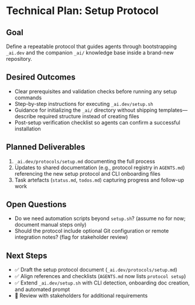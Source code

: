 # Technical Plan: Setup Protocol

## Goal
Define a repeatable protocol that guides agents through bootstrapping `_ai.dev` and the companion `_ai/` knowledge base inside a brand-new repository.

## Desired Outcomes
- Clear prerequisites and validation checks before running any setup commands
- Step-by-step instructions for executing `_ai.dev/setup.sh`
- Guidance for initializing the `_ai/` directory without shipping templates—describe required structure instead of creating files
- Post-setup verification checklist so agents can confirm a successful installation

## Planned Deliverables
1. `_ai.dev/protocols/setup.md` documenting the full process
2. Updates to shared documentation (e.g., protocol registry in `AGENTS.md`) referencing the new setup protocol and CLI onboarding files
3. Task artefacts (`status.md`, `todos.md`) capturing progress and follow-up work

## Open Questions
- Do we need automation scripts beyond `setup.sh`? (assume no for now; document manual steps only)
- Should the protocol include optional Git configuration or remote integration notes? (flag for stakeholder review)

## Next Steps
- ✅ Draft the setup protocol document (`_ai.dev/protocols/setup.md`)
- ✅ Align references and checklists (`AGENTS.md` now lists `protocol setup`)
- ✅ Extend `_ai.dev/setup.sh` with CLI detection, onboarding doc creation, and automated prompt
- 🔄 Review with stakeholders for additional requirements
